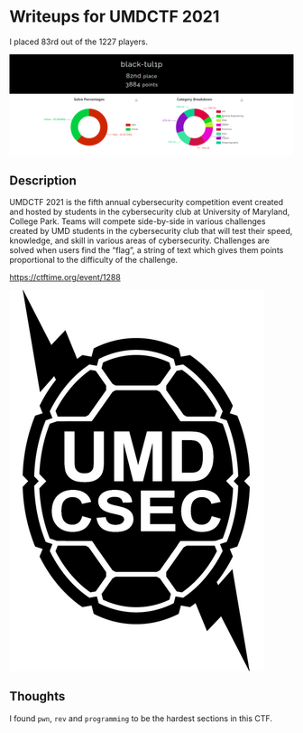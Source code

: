 # Writeups for UMDCTF 2021

I placed 83rd out of the 1227 players.

![UMDCTF](/UMDCTF-2021/_images/score.png)

## Description

UMDCTF 2021 is the fifth annual cybersecurity competition event created and hosted by students in the cybersecurity club at University of Maryland, College Park. Teams will compete side-by-side in various challenges created by UMD students in the cybersecurity club that will test their speed, knowledge, and skill in various areas of cybersecurity. Challenges are solved when users find the “flag”, a string of text which gives them points proportional to the difficulty of the challenge.

https://ctftime.org/event/1288

![UMDCTF](/UMDCTF-2021/_images/UMDCTF_logo.png)

## Thoughts
I found `pwn`, `rev` and `programming` to be the hardest sections in this CTF.
